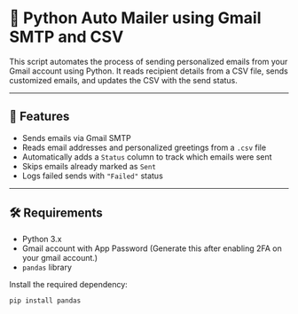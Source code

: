 # 📧 Python Auto Mailer using Gmail SMTP and CSV

This script automates the process of sending personalized emails from your Gmail account using Python. It reads recipient details from a CSV file, sends customized emails, and updates the CSV with the send status.

---

## 🚀 Features

- Sends emails via Gmail SMTP
- Reads email addresses and personalized greetings from a `.csv` file
- Automatically adds a `Status` column to track which emails were sent
- Skips emails already marked as `Sent`
- Logs failed sends with `"Failed"` status

---

## 🛠️ Requirements

- Python 3.x
- Gmail account with App Password (Generate this after enabling 2FA on your gmail account.)
- `pandas` library

Install the required dependency:

```bash
pip install pandas
